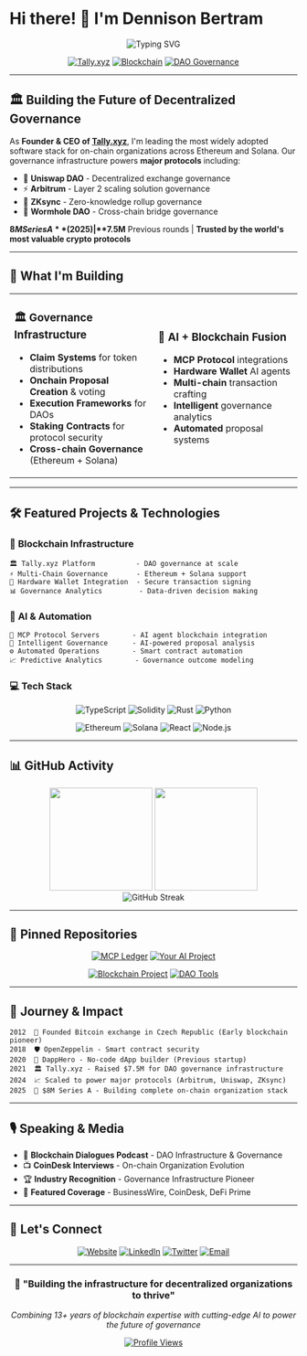 # Hi there! 👋 I'm Dennison Bertram

<div align="center">
  <img src="https://readme-typing-svg.herokuapp.com?font=Fira+Code&size=28&pause=1000&color=2196F3&center=true&vCenter=true&width=600&lines=Founder+%26+CEO+of+Tally.xyz;Blockchain+%26+AI+Infrastructure;DAO+Governance+Pioneer;Building+the+Future+of+Web3" alt="Typing SVG" />
</div>

<div align="center">
  
[![Tally.xyz](https://img.shields.io/badge/🏛️_Tally.xyz-Founder_&_CEO-blue?style=for-the-badge)](https://tally.xyz)
[![Blockchain](https://img.shields.io/badge/Blockchain-Pioneer_Since_2012-orange?style=for-the-badge)](#)
[![DAO Governance](https://img.shields.io/badge/DAO-Governance_Infrastructure-purple?style=for-the-badge)](#)

</div>

---

## 🏛️ **Building the Future of Decentralized Governance**

As **Founder & CEO of [Tally.xyz](https://tally.xyz)**, I'm leading the most widely adopted software stack for on-chain organizations across Ethereum and Solana. Our governance infrastructure powers **major protocols** including:

- 🦄 **Uniswap DAO** - Decentralized exchange governance
- ⚡ **Arbitrum** - Layer 2 scaling solution governance  
- 🔄 **ZKsync** - Zero-knowledge rollup governance
- 🌉 **Wormhole DAO** - Cross-chain bridge governance

**$8M Series A** (2025) | **$7.5M** Previous rounds | **Trusted by the world's most valuable crypto protocols**

---

## 🚀 **What I'm Building**

<table>
<tr>
<td width="50%">

### 🏛️ **Governance Infrastructure**
- **Claim Systems** for token distributions
- **Onchain Proposal Creation** & voting
- **Execution Frameworks** for DAOs
- **Staking Contracts** for protocol security
- **Cross-chain Governance** (Ethereum + Solana)

</td>
<td width="50%">

### 🤖 **AI + Blockchain Fusion**
- **MCP Protocol** integrations
- **Hardware Wallet** AI agents
- **Multi-chain** transaction crafting
- **Intelligent** governance analytics
- **Automated** proposal systems

</td>
</tr>
</table>

---

## 🛠️ **Featured Projects & Technologies**

### 🔗 **Blockchain Infrastructure**
```
🏛️ Tally.xyz Platform          - DAO governance at scale
⚡ Multi-Chain Governance       - Ethereum + Solana support  
🔐 Hardware Wallet Integration  - Secure transaction signing
📊 Governance Analytics         - Data-driven decision making
```

### 🤖 **AI & Automation**
```
🔌 MCP Protocol Servers        - AI agent blockchain integration
🧠 Intelligent Governance      - AI-powered proposal analysis
⚙️ Automated Operations        - Smart contract automation
📈 Predictive Analytics        - Governance outcome modeling
```

### 💻 **Tech Stack**
<div align="center">

![TypeScript](https://img.shields.io/badge/TypeScript-007ACC?style=for-the-badge&logo=typescript&logoColor=white)
![Solidity](https://img.shields.io/badge/Solidity-363636?style=for-the-badge&logo=solidity&logoColor=white)
![Rust](https://img.shields.io/badge/Rust-000000?style=for-the-badge&logo=rust&logoColor=white)
![Python](https://img.shields.io/badge/Python-FFD43B?style=for-the-badge&logo=python&logoColor=blue)

![Ethereum](https://img.shields.io/badge/Ethereum-3C3C3D?style=for-the-badge&logo=ethereum&logoColor=white)
![Solana](https://img.shields.io/badge/Solana-9945FF?style=for-the-badge&logo=solana&logoColor=white)
![React](https://img.shields.io/badge/React-20232A?style=for-the-badge&logo=react&logoColor=61DAFB)
![Node.js](https://img.shields.io/badge/Node.js-339933?style=for-the-badge&logo=nodedotjs&logoColor=white)

</div>

---

## 📊 **GitHub Activity**

<div align="center">
  <img height="180em" src="https://github-readme-stats.vercel.app/api?username=dennisonbertram&show_icons=true&theme=tokyonight&include_all_commits=true&count_private=true"/>
  <img height="180em" src="https://github-readme-stats.vercel.app/api/top-langs/?username=dennisonbertram&layout=compact&langs_count=8&theme=tokyonight"/>
</div>

<div align="center">
  <img src="https://github-readme-streak-stats.herokuapp.com/?user=dennisonbertram&theme=tokyonight" alt="GitHub Streak" />
</div>

---

## 🎯 **Pinned Repositories**

<div align="center">

[![MCP Ledger](https://github-readme-stats.vercel.app/api/pin/?username=dennisonbertram&repo=mcp-ledger&theme=tokyonight)](https://github.com/dennisonbertram/mcp-ledger)
[![Your AI Project](https://github-readme-stats.vercel.app/api/pin/?username=dennisonbertram&repo=your-ai-project&theme=tokyonight)](https://github.com/dennisonbertram/your-ai-project)

[![Blockchain Project](https://github-readme-stats.vercel.app/api/pin/?username=dennisonbertram&repo=blockchain-project&theme=tokyonight)](https://github.com/dennisonbertram/blockchain-project)
[![DAO Tools](https://github-readme-stats.vercel.app/api/pin/?username=dennisonbertram&repo=dao-tools&theme=tokyonight)](https://github.com/dennisonbertram/dao-tools)

</div>

---

## 🌟 **Journey & Impact**

```
2012  🏪 Founded Bitcoin exchange in Czech Republic (Early blockchain pioneer)
2018  🛡️ OpenZeppelin - Smart contract security
2020  🎨 DappHero - No-code dApp builder (Previous startup)
2021  🏛️ Tally.xyz - Raised $7.5M for DAO governance infrastructure  
2024  📈 Scaled to power major protocols (Arbitrum, Uniswap, ZKsync)
2025  🚀 $8M Series A - Building complete on-chain organization stack
```

---

## 🎙️ **Speaking & Media**

- 🎤 **Blockchain Dialogues Podcast** - DAO Infrastructure & Governance
- 📺 **CoinDesk Interviews** - On-chain Organization Evolution  
- 🏆 **Industry Recognition** - Governance Infrastructure Pioneer
- 📰 **Featured Coverage** - BusinessWire, CoinDesk, DeFi Prime

---

## 🤝 **Let's Connect**

<div align="center">

[![Website](https://img.shields.io/badge/🏛️_Tally.xyz-Visit_Platform-blue?style=for-the-badge)](https://tally.xyz)
[![LinkedIn](https://img.shields.io/badge/LinkedIn-0077B5?style=for-the-badge&logo=linkedin&logoColor=white)](https://linkedin.com/in/dennisonbertram)
[![Twitter](https://img.shields.io/badge/Twitter-1DA1F2?style=for-the-badge&logo=twitter&logoColor=white)](https://twitter.com/dennisonbertram)
[![Email](https://img.shields.io/badge/Email-EA4335?style=for-the-badge&logo=gmail&logoColor=white)](mailto:dennison@dennisonbertram.com)

</div>

---

<div align="center">
  
### 🚀 **"Building the infrastructure for decentralized organizations to thrive"**

*Combining 13+ years of blockchain expertise with cutting-edge AI to power the future of governance*

[![Profile Views](https://komarev.com/ghpvc/?username=dennisonbertram&color=blueviolet&style=for-the-badge)](https://github.com/dennisonbertram)

</div>